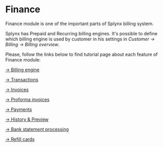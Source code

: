 Finance
=======

Finance module is one of the important parts of Splynx billing system.

Splynx has Prepaid and Recurring billing engines. It's possible to define which billing engine is used by customer in his settings in _Customer → Billing → Billing overview_.

Please, follow the links below to find tutorial page about each feature of Finance module:

[→ Billing engine](finance/billing_engine/billing_engine.md)

[→ Transactions](finance/transactions/transactions.md)

[→ Invoices](finance/invoices/invoices.md)

[→ Proforma invoices](finance/proforma_invoices/proforma_invoices.md)

[→ Payments](finance/payments/payments.md)

[→ History & Preview](finance/history_and_preview/history_and_preview.md)

[→ Bank statement processing](finance/bank_statement_processing/bank_statement_processing.md)

[→ Refill cards](finance/refill_cards/refill_cards.md)
